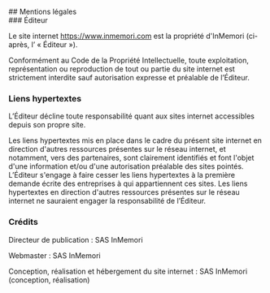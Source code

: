 <br/>  
## Mentions légales  
<br/>  
### Éditeur  

Le site internet https://www.inmemori.com est la propriété d'InMemori (ci-après, l’ « Éditeur »).  

Conformément au Code de la Propriété Intellectuelle, toute exploitation, représentation ou reproduction de tout ou partie du site internet est strictement interdite sauf autorisation expresse et préalable de l’Éditeur.  

### Liens hypertextes  

L’Éditeur décline toute responsabilité quant aux sites internet accessibles depuis son propre site.  

Les liens hypertextes mis en place dans le cadre du présent site internet en direction d'autres ressources présentes sur le réseau internet, et notamment, vers des partenaires, sont clairement identifiés et font l'objet d'une information et/ou d'une autorisation préalable des sites pointés. L’Éditeur s'engage à faire cesser les liens hypertextes à la première demande écrite des entreprises à qui appartiennent ces sites. Les liens hypertextes en direction d'autres ressources présentes sur le réseau internet ne sauraient engager la responsabilité de l’Éditeur.  

### Crédits  

Directeur de publication : SAS InMemori

Webmaster : SAS InMemori

Conception, réalisation et hébergement du site internet : SAS InMemori (conception, réalisation)
<br/>
<br/>
